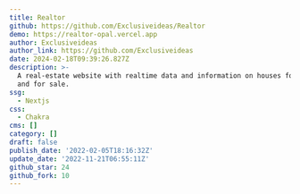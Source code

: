 ```yaml
---
title: Realtor
github: https://github.com/Exclusiveideas/Realtor
demo: https://realtor-opal.vercel.app
author: Exclusiveideas
author_link: https://github.com/Exclusiveideas
date: 2024-02-18T09:39:26.827Z
description: >-
  A real-estate website with realtime data and information on houses for rent
  and for sale.
ssg:
  - Nextjs
css:
  - Chakra
cms: []
category: []
draft: false
publish_date: '2022-02-05T18:16:32Z'
update_date: '2022-11-21T06:55:11Z'
github_star: 24
github_fork: 10
---
```

